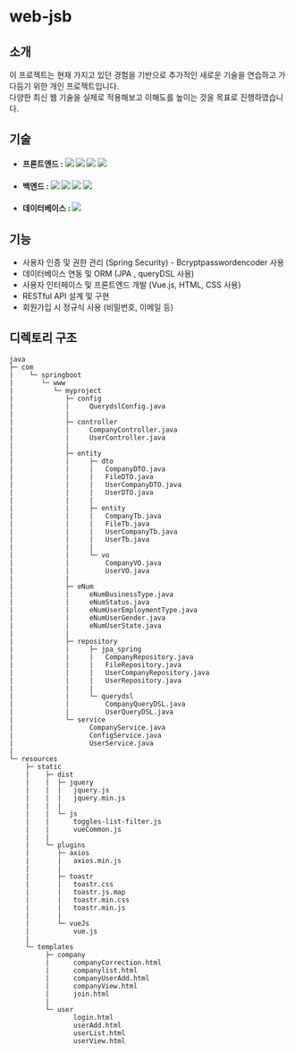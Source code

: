 # web-jsb

## 소개
이 프로젝트는 현재 가지고 있던 경험을 기반으로 추가적인 새로운 기술을 연습하고 가다듬기 위한 개인 프로젝트입니다. <br>
다양한 최신 웹 기술을 실제로 적용해보고 이해도를 높이는 것을 목표로 진행하였습니다.

## 기술

* #### 프론트엔드 :  <img src="https://img.shields.io/badge/HTML-E34F26?style=flat-square&logo=HTML5&logoColor=white"/> <img src="https://img.shields.io/badge/CSS3-1572B6?style=flat-square&logo=CSS3&logoColor=white"/> <img src="https://img.shields.io/badge/Vue.js-4FC08D?style=flat-square&logo=Vue.js&logoColor=white"/> <img src="https://img.shields.io/badge/Axios-5A29E4?style=flat-square&logo=Axios&logoColor=white"/>

* #### 백엔드 : <img src="https://img.shields.io/badge/JAVA-1572B6?style=flat-square&logo=JAVA&logoColor=white"/> <img src="https://img.shields.io/badge/JPA-1572B6?style=flat-square&logo=JPA&logoColor=white"/> <img src="https://img.shields.io/badge/Spring Boot-6DB33F?style=flat-square&logo=Spring Boot&logoColor=white"/> <img src="https://img.shields.io/badge/Spring Security-6DB33F?style=flat-square&logo=Spring Securit&logoColor=white"/>

* #### 데이터베이스 : <img src="https://img.shields.io/badge/PostgreSQL-4169E1?style=flat-square&logo=PostgreSQL&logoColor=white"/>


## 기능

* 사용자 인증 및 권한 관리 (Spring Security) - Bcryptpasswordencoder 사용
* 데이터베이스 연동 및 ORM (JPA , queryDSL 사용)
* 사용자 인터페이스 및 프론트엔드 개발 (Vue.js, HTML, CSS 사용)
* RESTful API 설계 및 구현
* 회원가입 시 정규식 사용 (비밀번호, 이메일 등)

## 디렉토리 구조
    java
    ├─ com
    |    └─ springboot
    |       └─ www
    |          └─ myproject
    |             ├─ config
    |             |     QuerydslConfig.java
    |             |
    |             ├─ controller
    |             |     CompanyController.java
    |             |     UserController.java
    |             |
    |             ├─ entity
    |             |     ├─ dto
    |             |     |   CompanyDTO.java
    |             |     |   FileDTO.java
    |             |     |   UserCompanyDTO.java
    |             |     |   UserDTO.java
    |             |     |
    |             |     ├─ entity
    |             |     |   CompanyTb.java
    |             |     |   FileTb.java
    |             |     |   UserCompanyTb.java
    |             |     |   UserTb.java
    |             |     |
    |             |     └─ vo
    |             |         CompanyVO.java
    |             |         UserVO.java
    |             |
    |             ├─ eNum
    |             |     eNumBusinessType.java
    |             |     eNumStatus.java
    |             |     eNumUserEmploymentType.java
    |             |     eNumUserGender.java
    |             |     eNumUserState.java
    |             |     
    |             ├─ repository
    |             |     ├─ jpa_spring
    |             |     |   CompanyRepository.java
    |             |     |   FileRepository.java
    |             |     |   UserCompanyRepository.java
    |             |     |   UserRepository.java
    |             |     |
    |             |     └─ querydsl
    |             |         CompanyQueryDSL.java
    |             |         UserQueryDSL.java
    |             └─ service
    |                   CompanyService.java
    |                   ConfigService.java
    |                   UserService.java
    |
    └─ resources
        ├─ static
        |    ├─ dist
        |    |  ├─ jquery
        |    |  |   jquery.js
        |    |  |   jquery.min.js
        |    |  |
        |    |  └─ js
        |    |      toggles-list-filter.js
        |    |      vueCommon.js
        |    |
        |    └─ plugins
        |       ├─ axios
        |       |   axios.min.js
        |       |
        |       ├─ toastr
        |       |   toastr.css
        |       |   toastr.js.map
        |       |   toastr.min.css
        |       |   toastr.min.js
        |       |
        |       └─ vueJs
        |           vue.js
        |
        └─ templates
             ├─ company
             |      companyCorrection.html
             |      companylist.html
             |      companyUserAdd.html
             |      companyView.html
             |      join.html
             |
             └─ user
                    login.html
                    userAdd.html
                    userList.html
                    userView.html
